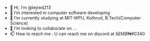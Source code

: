- 👋 Hi, I’m @tejred213
- 👀 I’m interested in computer software developing 
- 🌱 I’m currently studying at MIT-WPU, Kothrud, B.Tech(Computer Science)
- 💞️ I’m looking to collaborate on ...
- 📫 How to reach me : U can reach me on discord at δ£MØ₦#0340

<!---
tejred213/tejred213 is a ✨ special ✨ repository because its `README.md` (this file) appears on your GitHub profile.
You can click the Preview link to take a look at your changes.
--->
